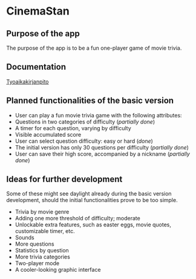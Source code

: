 # CinemaStan 

## Purpose of the app 

The purpose of the app is to be a fun one-player game of movie trivia.

## Documentation

[Tyoaikakirjanpito](https://github.com/ineslukkanen/ot-harjoitustyo/blob/main/Documentation/tyoaikakirjanpito.md)

## Planned functionalities of the basic version 

* User can play a fun movie trivia game with the following attributes: 
* Questions in two categories of difficulty (*partially done*)
* A timer for each question, varying by difficulty 
* Visible accumulated score 
* User can select question difficulty: easy or hard (*done*)
* The initial version has only 30 questions per difficulty (*partially done*)
* User can save their high score, accompanied by a nickname (*partially done*)

 
## Ideas for further development 

Some of these might see daylight already during the basic version development, should the initial functionalities prove to be too simple.  

* Trivia by movie genre 
* Adding one more threshold of difficulty; moderate 
* Unlockable extra features, such as easter eggs, movie quotes, customizable timer, etc. 
* Sounds 
* More questions 
* Statistics by question 
* More trivia categories 
* Two-player mode 
* A cooler-looking graphic interface

